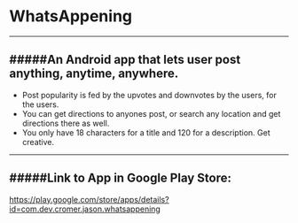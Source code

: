 # WhatsAppening
----------------------------------------------------------------------------------------------------------------------------------
#####An Android app that lets user post anything, anytime, anywhere. 
----------------------------------------------------------------------------------------------------------------------------------
* Post popularity is fed by the upvotes and downvotes by the users, for the users.
* You can get directions to anyones post, or search any location and get directions there as well.
* You only have 18 characters for a title and 120 for a description. Get creative.
----------------------------------------------------------------------------------------------------------------------------------
#####Link to App in Google Play Store:
----------------------------------------------------------------------------------------------------------------------------------
https://play.google.com/store/apps/details?id=com.dev.cromer.jason.whatsappening